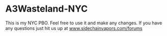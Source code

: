 # A3Wasteland-NYC
This is my NYC PBO.  Feel free to use it and make any changes.  If you have any questions just hit us up at www.sidechainvapors.com/forums
